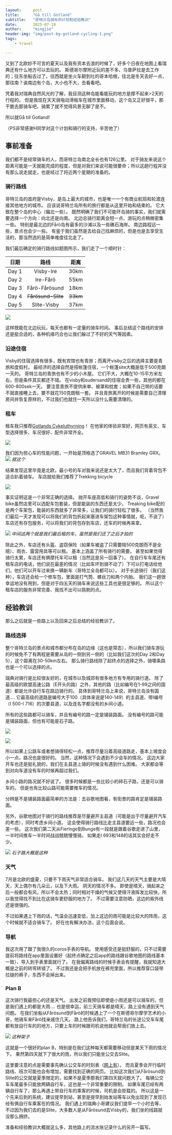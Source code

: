 ```yaml
---
layout:     post
title:      "Gå till Gotland"
subtitle:   "哥特兰岛骑车的计划和经验教训"
date:       2025-07-19
author:     "mingjie"
header-img: "img/post-bg-gotland-cycling-1.png"
tags:
    - travel

---
```


又到了北欧妙不可言的夏天以及我有资本去浪的时候了，好多个日夜在地图上看瑞典还有什么地方可以去玩的。
斯德哥尔摩附近玩的差不多、乌普萨拉是去工作的；往东坐船去过了，往西就是坐火车颠到吐的哥本哈根，往北是冬天去好一点，那往南？诶南边有个岛，大小也不大，去看看吧。

凭着我对瑞典自然风光的了解，我目测这种岛能看能玩的地方是撑不起来>2天的行程的。
但是我现在天天骑电动滑板车在城市里面移动，这个岛又正好很平，那干脆去那骑车吧，骑累了就不觉得风景无聊了是不。

所以就Gå till Gotland!

（PS非常感谢H同学对这个计划和骑行的支持，辛苦他了）

## 事前准备

我们都不是经常骑车的人，而哥特兰岛南北全长也有126公里。
对于骑友来说这个距离可能是一天就能完成的程度，但是对我们来说可能很要命；所以这趟行程并没有那么说走就走，也是经过了将近两个星期的准备的。

### 骑行路线

哥特兰岛的首府是Visby，是岛上最大的城市，也是唯一一个有商业航班和轮渡连接其他地方的城市。
应该说哥特兰岛所有的旅行都是从这里开始和结束的。
它大致在整个岛的中心（偏北一些）。
既然明确了我们不可能环岛骑的事实，我们就需要选择一个方向：向北还是向南。
北边总骑行距离会短一点、游玩的点稍微密集一些。
特别是最北边的Fårö岛有最多的沙滩以及一些礁石海岸。
南边路程远一些，景点也会少一些。
有鉴于我们虽然是去给自己找麻烦的，但是也是去享受生活的，那当然选的是简单难度往北走了。

我们最后确定的骑行路线如题图所示，我们走了一个顺时针：

|日期|路线|距离|
|:--:|:--:|:--:|
|Day 1|Visby-Ire|30km|
|Day 2|Ire-Fårö|55km|
|Day 3|Fårö-Fårösund|18km|
|Day 4|~~Fårösund-Slite~~|~~33km~~|
|Day 5|Slite-Visby|37km|

![](/img/in-post/post-gotland-cycling-1/init-route.jpg)

这样既能在北边玩玩，每天也都有一定量的骑车时间。
事后总结这个路线的安排还是挺合适的，各种机缘巧合也让我们躲过了不好的天气等因素。

### 沿途住宿

Visby的住宿选择有很多，既有宾馆也有青旅；而离开visby之后的选择主要是青旅和度假村。
最经济的选择自然是搭帐篷住宿，一个帐篷site大概是低于500克朗一天的。
哥特兰岛的青旅也有不少的小木屋。
它们不大，大概在10-15平方米左右，但是条件其实都还不错。
在visby和sudersand的住宿会贵一些，其他的都在600-800sek一天。
要注意青旅不提供床单、被罩和枕套；如果不自己带的话要不就直接睡上去，要不就花150克朗租一套。
并且青旅离开的时候是需要自己清理房间并恢复原样的，不过我们也就住一天所以没什么需要清理的。

### 租车

租车我只推荐[Gotlands Cykeluthyrning](https://gotlandscykeluthyrning.com/)！
在他家的体验非常好，网页有英文、车型选择很多、车况很好、配件非常齐全。

![](/img/in-post/post-gotland-cycling-1/bike-rental.jpg)

我们因为担心车的性能问题，一开始是顶格选了GRAVEL MB31 Bramley GRX。
![](/img/in-post/post-gotland-cycling-1/gravel-bike.jpg)
*就这个*

结果发现这里毕竟是北欧，最小号的车对我来说还是太大了，而且我们背着背包不适合趴着骑车。
车店就给我们推荐了Trekking bicycle

![](/img/in-post/post-gotland-cycling-1/trekking-bike.jpg)

事实证明这是一个非常正确的选择。
抛开车座高低和骑行的姿势不谈，Gravel bike虽然店里可以选配车包套装，但是能装的东西还是太少。
Treaking bike配的是两个车架包，能装的东西就多了非常多，让我们的骑行轻松了很多。
（当然我们最后一天才发现可以将我们的背包折起来塞进车架包这种事情就，呃，不说了）
车店还有存包服务，可以将我们的背包存到车店，还车的时候再来拿。

![](/img/in-post/post-gotland-cycling-1/rented-bikes.jpg)
*中间这两个就是我们最后租的车，虽然是我们还了之后才拍的*

除此之外，车店还有头盔、盗窃保险（如果车被盗了只需要陪500克朗而不是全赔）、雨衣、露营用具等可以租。
基本上涵盖了所有骑行的需要。
甚至如果觉得骑行太累，车店还有俩摩托车可以租（当然这是另一回事了）。
在自行车车尾还有租车店的电话，他们说在最差的情况（比如车坏到骑不动了）下可以打电话给他们，他们可以开车过来换一辆新车（哥特兰全岛都可以）。
对于长途骑行（我们这种），车店还会给一个修车包，里面是打气筒、螺丝刀和两个内胎。
我们这一趟很幸运地没有用到，但是对于四五天的骑车来说这些工具也是很足够的。
所以这个租车店的服务非常完善、我找不出可以挑剔的点。

## 经验教训

那么之后就是一些路上以及回来之后总结的经验教训了。

### 路线选择

整个哥特兰岛的景点和城市都分布在岛的边缘（这也是常态），所以我们骑车游玩的时候免不了有两程是需要从岛的一侧到另一侧的（比如我们这次的Day 2和Day 5），这个距离在30-50km左右。
那么骑行路线除了起终点的选择之外，骑哪条路也是一个可以选择的点。

瑞典对骑行是比较很友好的，在城市以及城郊有很多地方有专用的骑行道。
除了最高级的欧盟高速公路（E开头的路）之外，其他的路（比如编号在1-99之间的国道）都是允许自行车在路边骑行的。
具体到哥特兰岛上来说，哥特兰岛没有国道....
它最高级的道路是编号大于100（具体来说是140-149）的主县道、带I编号（I 500-I 716）的次要县道，以及连名字都没有的乡间小道。

所有的这些路都可以骑车，并且有编号的路一定是铺装路面。
没有编号的路可能是铺装路面，但也有可能是石子路。

![](/img/in-post/post-gotland-cycling-1/road-1.png)

![](/img/in-post/post-gotland-cycling-1/road-2.png)

所以如果上公路车或者想骑得轻松一点，推荐尽量沿着高级道路走，基本上坡度会小一点，路况也是很好的。
当然，这种情况下会遇到不少会车的情况。
这边大家开车也还是挺礼貌的，我们在主县道上骑的时候没有遇到什么困难。
大家都会等到对向车道没有车的时候再超过我们。

乡间小路的路况就不好说了。
很多时候都是一些比较小的碎石子路，还是可以骑车的。
但是也有比较山路可能需要推车的情况。

分辨是不是铺装路面最简单的方法是：去谷歌地图看，有街景的路肯定是铺装路面。

另外，谷歌地图对于骑行的路线推荐是尽量避开主县道（可能是出于尽量避开汽车的考虑），同时考虑乡间小道。
这会使得骑行路线比走主县道要远一些，路况也会差一些。
这次我们第二天从Fierlnge到Bunge有一段就是跟着谷歌走进了山里，一半时间推车一半时间战战兢兢慢慢骑。
如果走I 693和148的话其实会好走不少。

![](/img/in-post/post-gotland-cycling-1/gravel-road.jpg)
*石子路大概是这种*

### 天气

7月是北欧的盛夏，只要不下雨天气非常适合骑车。
我们这几天的天气主要是大晴天，天上偶尔有几朵云，以及下大雨。
阴天的情况不多。
即使是晴天，骑起来之后一般都会有风，所以不会太热；同时相对干燥的气候又使得汗液挥发比较快，所以我觉得找不到比在这骑车更舒服的地方了。
不过需要注意防晒，这边的紫外线还是很强的。

不过如果遇上下雨的话，气温会迅速变低，加上这边的雨可能是比较大的阵雨，这个时候就不适合骑车了。
好在也有解决办法，这个后面会说。

### 导航

我这次用了跟了我很久的coros手表的导航。
使用感受还是挺舒服的，只不过需要提前将路线在app里面设置好（起终点确定之后app的路线跟谷歌地图的路线基本一致）、导入到手表里面就行了。
在我偏离路线的时候手表会有提醒，我就知道大概是之前的转弯转错了。
不过我还是会把手机放在裤兜里面，所以推荐穿口袋带拉链的裤子，东西不会掉出来。

### Plan B

这次骑行我最担心的还是天气。
出发之前我预估即使是小雨还是可以骑车的，但是我们遇上的都是大雨....
也是很幸运，前三天骑车都是晴天，路上没有遇到天气问题。
在我们坐船从Fårösund到Fårö的时候遇上了一个在斯德哥尔摩学艺术的小哥，他骑车来Fårö找亲戚住几天。
路上他告诉我们，哥特兰岛的长途公交车车尾都有放自行车的的地方，只要上车的时候跟司机说他就会帮我们放上去。

![](/img/in-post/post-gotland-cycling-1/bus-bikeshelf.jpg)
*这种架子*

这就是一个很好的plan B，特别是在我们这种每天都需要移动但是某天下雨的情况下。
果然第四天就下了很大的雨，所以我们只能坐公交去Slite。

这里要注意的点是需要事先确认公交车的时刻表（[网上有](https://gotland.se/trafik-gator-och-parker/kollektivtrafik/busstidtabeller-och-linjekartor)）。
而且夏季会开行临时路线、班次可能也会有增加，需要找到正确的网页。
比如这次我们从Fårösund到Slite的公交就是夏季限定的，如果不是夏季那我们第四天就问题大了。
每辆公交车车尾最多只能放两辆自行车，这也是一个非常重要的限制。
如果车尾已经有两辆自行车了，那么再遇上带自行车的乘客的时候，司机是会拒载的。
所以这是一个先来后到的系统，建议提早到站，甚至是提早到始发站等车以免出现到了发现已经有俩自行车乘客在的情况。
我们遇上的瑞典小哥建议我们提早一个小时去等，不过因为我们去的是Slite，大多数人是从Fårösund去Visby的，我们坐的线路就没那么拥挤。

准备和经验教训大概就这么多，其他路上的流水账记录什么的另开一篇写。